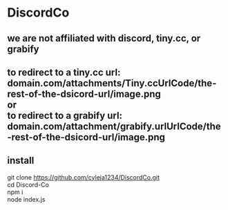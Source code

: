 # DiscordCo
we are not affiliated with discord, tiny.cc, or grabify
---
to redirect to a tiny.cc url:<br>
domain.com/attachments/Tiny.ccUrlCode/the-rest-of-the-dsicord-url/image.png<br>
or<br>
to redirect to a grabify url:<br>
domain.com/attachment/grabify.urlUrlCode/the-rest-of-the-dsicord-url/image.png<br>
---
## install
git clone https://github.com/cyleja1234/DiscordCo.git<br>
cd Discord-Co<br>
npm i<br>
node index.js<br>
